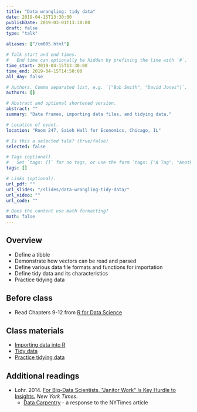 ```yaml
---
title: "Data wrangling: tidy data"
date: 2019-04-15T13:30:00
publishDate: 2019-03-01T13:30:00
draft: false
type: "talk"

aliases: ["/cm005.html"]

# Talk start and end times.
#   End time can optionally be hidden by prefixing the line with `#`.
time_start: 2019-04-15T13:30:00
time_end: 2019-04-15T14:50:00
all_day: false

# Authors. Comma separated list, e.g. `["Bob Smith", "David Jones"]`.
authors: []

# Abstract and optional shortened version.
abstract: ""
summary: "Data frames, importing data files, and tidying data."

# Location of event.
location: "Room 247, Saieh Hall for Economics, Chicago, IL"

# Is this a selected talk? (true/false)
selected: false

# Tags (optional).
#   Set `tags: []` for no tags, or use the form `tags: ["A Tag", "Another Tag"]` for one or more tags.
tags: []

# Links (optional).
url_pdf: ""
url_slides: "/slides/data-wrangling-tidy-data/"
url_video: ""
url_code: ""

# Does the content use math formatting?
math: false
---
```




## Overview

* Define a tibble
* Demonstrate how vectors can be read and parsed
* Define various data file formats and functions for importation
* Define tidy data and its characteristics
* Practice tidying data

## Before class

* Read Chapters 9-12 from [R for Data Science](http://r4ds.had.co.nz/)

## Class materials

* [Importing data into R](/notes/importing-data/)
* [Tidy data](/notes/tidy-data/)
* [Practice tidying data](/notes/tidy-exercise/)

## Additional readings

* Lohr. 2014. [For Big-Data Scientists, "Janitor Work" Is Key Hurdle to Insights.](http://www.nytimes.com/2014/08/18/technology/for-big-data-scientists-hurdle-to-insights-is-janitor-work.html?_r=0) *New York Times*.
    * [Data Carpentry](http://www.mimno.org/articles/carpentry/) - a response to the NYTimes article
